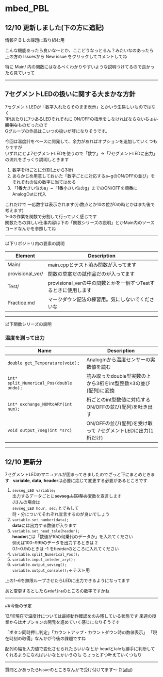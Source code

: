 # mbed_PBL

## 12/10 更新しました(下の方に追記)

情報ＰＢＬの課題に取り組む用  

こんな機能あったら良いな〜とか、ここどうなっとるん？みたいなのあったら  
上の方の Issuesから New issue をクリックしてコメントしてね

特に Main/ 内の関数にはなるべくわかりやすいような説明つけてるので良かったら見ていって

***
## 7セグメントLEDの扱いに関する大まかな方針  

7セグメントLEDが「数字入れたらそのまま表示」とかいう生易しいものではなく  
1桁あたりに7つあるLEDそれぞれに ON/OFFの指示をしなければならない~~ちょい面倒な~~ものだったので  
Gグループの作品はこいつの扱いが肝になりそうです。  

今回は温度計をベースに開発して、余力があればオプションを追加していくつもりですが  
いずれにせよ7セグメントLEDを使うので「数字」→「7セグメントLEDに出力」の流れをざっくり説明しときます  

1. 数字を桁ごとに分割(上から3桁)  
2. あらかじめ用意しておいた「数字ごとに対応するa~gのON/OFFの並び」をそれぞれの位の数字に当てはめる  
3. 「1番大きい位のa」~「1番小さい位のg」までのON/OFFを順番にAnalogOutに代入  

これだけで 一応数字は表示されます(小数点とか10の位が0の時とかはまた後で考えます)  
1~3の作業を関数で分割して行っていく感じです  
関数たちの詳しい仕事内容は下の「関数シリーズの説明」とかMain内のソースコードなんかを参照してね  

***
以下リポジトリ内の要素の説明  

Element | Description  
--- | ---  
Main/ | main.cppとテスト済み関数が入ってます  
provisional_ver/ | 関数の草案だの試作品だのが入ってます  
Test/ | provisional_verの中の関数とかを一個ずつTestするときに使用します  
Practice.md | マークダウン記法の練習用。気にしないでくださいな  

***
以下関数シリーズの説明  

### 温度を測って出力

Name | Description  
--- | ---  
`double get_Temperature(void);` | AnalogInから温度センサーの実数値を読む
`int* split_Numerical_Pos(double ondo);` | 読み取ったdouble型実数の上から3桁をint型整数×3の並び(配列)に変換  
`int* exchange_NUMtoARY(int num);` | 桁ごとのint型数値に対応するON/OFFの並び(配列)を吐き出す  
`void output_7seg(int *src)` | ON/OFFの並び(配列)を受け取って 7セグメントLEDに出力(1桁だけ)  

***
## 12/10 更新分

7セグメントLEDのマニュアルが固まってきましたのでざっと下にまとめときます  
**variable**, **data**, **header**は必要に応じて変更する必要があるところです

1. `sevseg_LED variable;`  
   出力するデータごとに~~sevseg_LED型の~~変数を宣言します  
   Jさんの場合は  
   `sevseg_LED hour, sec;`とでもして  
   時・分についてそれぞれ宣言するのが良いでしょう  
2. `variable.set_number(data);`  
   **data**には出力する数値が入ります  
3. `variable.set_head_tale(header);`  
   **header**には「数値が10の何乗代のデータか」を入れてください  
   例えば100~999のデータを出力するときは 2  
   0.1~0.9のときは -1 を*header*のところに入れてください  
4. `variable.split_Numerical_Pos();`  
5. `variable.input_inteder_ary();`  
6. `variable.output_sevseg();`  
   `variable.output_console();`<-テスト用

上の1~6を無限ループさせたらLEDに出力できるようになってます

あと変更するとしたら`#define`のところの数字ですかね

***
##今後の予定

12/10現在で温度計については最終動作確認をのみ残している状態です
来週の授業からはオプションの開発を進めていく感じになりそうです

「ボタン同時押し判定」「カウントアップ・カウントダウン時の数値表示」
「現在時刻の取得」なんかが今後の課題ですね


配列の幅を入力値で変化させられたらいいなとか
headとtaleも勝手に判断してくれるようになればいいなとかいうのも
ちょっとずつ叶えていくつもり

***
質問とかあったらIssueのところなんかで受け付けてます〜 (2回目)
